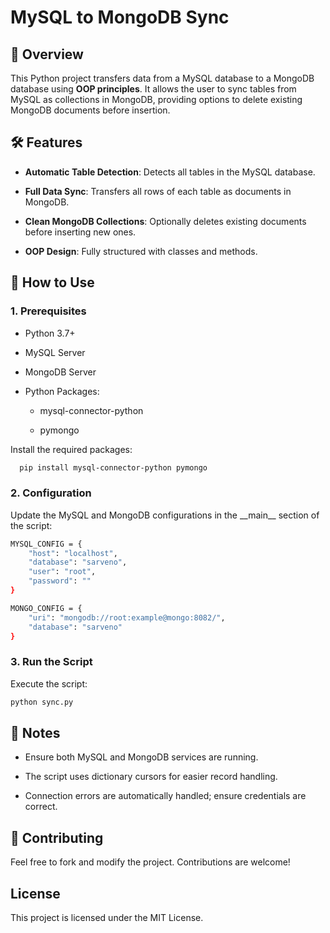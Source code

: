 <h1 align="left">MySQL to MongoDB Sync</h1>

📖 Overview
-----------

This Python project transfers data from a MySQL database to a MongoDB database using **OOP principles**. It allows the user to sync tables from MySQL as collections in MongoDB, providing options to delete existing MongoDB documents before insertion.

🛠 Features
-----------

*   **Automatic Table Detection**: Detects all tables in the MySQL database.
    
*   **Full Data Sync**: Transfers all rows of each table as documents in MongoDB.
    
*   **Clean MongoDB Collections**: Optionally deletes existing documents before inserting new ones.
    
*   **OOP Design**: Fully structured with classes and methods.
    

🚀 How to Use
-------------

### 1\. Prerequisites

*   Python 3.7+
    
*   MySQL Server
    
*   MongoDB Server
    
*   Python Packages:
    
    *   mysql-connector-python
        
    *   pymongo
        

Install the required packages:

```bash
  pip install mysql-connector-python pymongo
```
    
### 2\. Configuration

Update the MySQL and MongoDB configurations in the \_\_main\_\_ section of the script:

```bash
MYSQL_CONFIG = {
    "host": "localhost",
    "database": "sarveno",
    "user": "root",
    "password": ""
}

MONGO_CONFIG = {
    "uri": "mongodb://root:example@mongo:8082/",
    "database": "sarveno"
}
```
### 3\. Run the Script

Execute the script:

```bash
python sync.py
```

📌 Notes
--------

*   Ensure both MySQL and MongoDB services are running.
    
*   The script uses dictionary cursors for easier record handling.
    
*   Connection errors are automatically handled; ensure credentials are correct.
    

🤝 Contributing
---------------

Feel free to fork and modify the project. Contributions are welcome!

License
-------

This project is licensed under the MIT License.